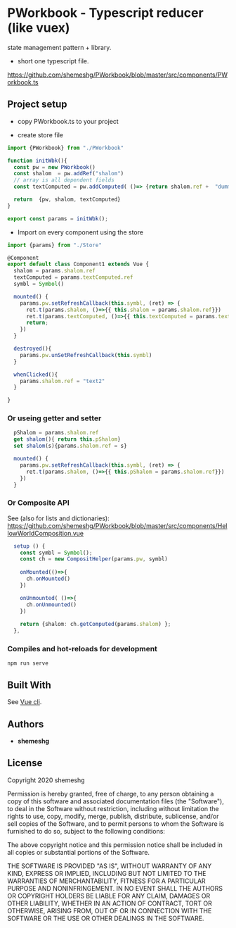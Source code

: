 # PWorkbook - Typescript reducer (like vuex)

state management pattern + library.

* short one typescript file. 

https://github.com/shemeshg/PWorkbook/blob/master/src/components/PWorkbook.ts

## Project setup

- copy PWorkbook.ts to your project

- create store file

```typescript
import {PWorkbook} from "./PWorkbook"

function initWbk(){
  const pw = new PWorkbook()
  const shalom  = pw.addRef("shalom")
  // array is all dependent fields
  const textComputed = pw.addComputed( ()=> {return shalom.ref +  "dummy text" } , [shalom])

  return  {pw, shalom, textComputed}
}

export const params = initWbk();
```

- Import on every component using the store

```typescript
import {params} from "./Store"

@Component
export default class Component1 extends Vue {
  shalom = params.shalom.ref  
  textComputed = params.textComputed.ref
  symbl = Symbol()

  mounted() {
    params.pw.setRefreshCallback(this.symbl, (ret) => {      
      ret.t(params.shalom, ()=>{{ this.shalom = params.shalom.ref}})
      ret.t(params.textComputed, ()=>{{ this.textComputed = params.textComputed.ref}})
      return;
    })
  }

  destroyed(){
    params.pw.unSetRefreshCallback(this.symbl)
  }

  whenClicked(){
    params.shalom.ref = "text2"
  }

}
```

### Or useing getter and setter

```typescript
  pShalom = params.shalom.ref  
  get shalom(){ return this.pShalom}
  set shalom(s){params.shalom.ref = s}

  mounted() {
    params.pw.setRefreshCallback(this.symbl, (ret) => {      
      ret.t(params.shalom, ()=>{{ this.pShalom = params.shalom.ref}})
    })
  }  
```

### Or Composite API

See (also for lists and dictionaries):
https://github.com/shemeshg/PWorkbook/blob/master/src/components/HellowWorldComposition.vue


```typescript
  setup () {
    const symbl = Symbol();
    const ch = new CompositHelper(params.pw, symbl)
    
    onMounted(()=>{
      ch.onMounted()
    })

    onUnmounted( ()=>{
      ch.onUnmounted()
    })
    
    return {shalom: ch.getComputed(params.shalom) };
  },

```

### Compiles and hot-reloads for development

```
npm run serve
```

## Built With

See [Vue cli](https://cli.vuejs.org/config/).

## Authors

* **shemeshg**

## License

Copyright 2020 shemeshg

Permission is hereby granted, free of charge, to any person obtaining a copy of this software and associated documentation files (the "Software"), to deal in the Software without restriction, including without limitation the rights to use, copy, modify, merge, publish, distribute, sublicense, and/or sell copies of the Software, and to permit persons to whom the Software is furnished to do so, subject to the following conditions:

The above copyright notice and this permission notice shall be included in all copies or substantial portions of the Software.

THE SOFTWARE IS PROVIDED "AS IS", WITHOUT WARRANTY OF ANY KIND, EXPRESS OR IMPLIED, INCLUDING BUT NOT LIMITED TO THE WARRANTIES OF MERCHANTABILITY, FITNESS FOR A PARTICULAR PURPOSE AND NONINFRINGEMENT. IN NO EVENT SHALL THE AUTHORS OR COPYRIGHT HOLDERS BE LIABLE FOR ANY CLAIM, DAMAGES OR OTHER LIABILITY, WHETHER IN AN ACTION OF CONTRACT, TORT OR OTHERWISE, ARISING FROM, OUT OF OR IN CONNECTION WITH THE SOFTWARE OR THE USE OR OTHER DEALINGS IN THE SOFTWARE.